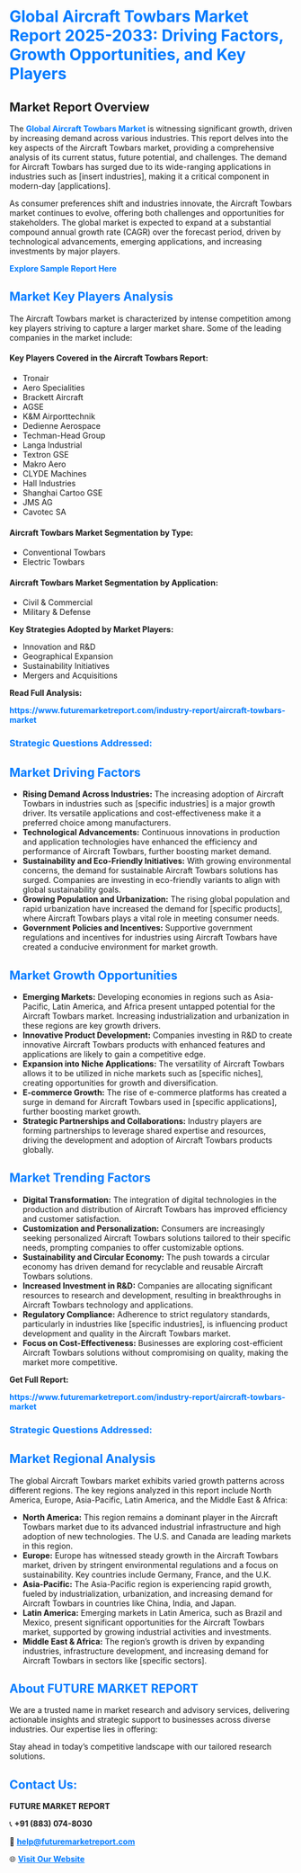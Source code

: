 <h1 style="color: #007BFF;">Global Aircraft Towbars Market Report 2025-2033: Driving Factors, Growth Opportunities, and Key Players</h1>

<section id="overview">
<h2>Market Report Overview</h2>
<p>The <a href="https://www.futuremarketreport.com/industry-report/aircraft-towbars-market" style="color: #007BFF; text-decoration: none;"><strong>Global Aircraft Towbars Market</strong></a> is witnessing significant growth, driven by increasing demand across various industries. This report delves into the key aspects of the Aircraft Towbars market, providing a comprehensive analysis of its current status, future potential, and challenges. The demand for Aircraft Towbars has surged due to its wide-ranging applications in industries such as [insert industries], making it a critical component in modern-day [applications].</p>
<p>As consumer preferences shift and industries innovate, the Aircraft Towbars market continues to evolve, offering both challenges and opportunities for stakeholders. The global market is expected to expand at a substantial compound annual growth rate (CAGR) over the forecast period, driven by technological advancements, emerging applications, and increasing investments by major players.</p>
</section>

<section id="overview">
<p><a href="https://www.futuremarketreport.com/request-sample/reportId=62398" style="color: #007BFF; text-decoration: none;"><strong>Explore Sample Report Here</strong></a></p>
</section>

<section id="key-players">
<h2 style="color: #007BFF;">Market Key Players Analysis</h2>
<p>The Aircraft Towbars market is characterized by intense competition among key players striving to capture a larger market share. Some of the leading companies in the market include:</p>
<h4>Key Players Covered in the Aircraft Towbars Report:</h4>
<ul><li>Tronair</li><li>Aero Specialities</li><li>Brackett Aircraft</li><li>AGSE</li><li>K&amp;M Airporttechnik</li><li>Dedienne Aerospace</li><li>Techman-Head Group</li><li>Langa Industrial</li><li>Textron GSE</li><li>Makro Aero</li><li>CLYDE Machines</li><li>Hall Industries</li><li>Shanghai Cartoo GSE</li><li>JMS AG</li><li>Cavotec SA</li></ul>
<h4>Aircraft Towbars Market Segmentation by Type:</h4>
<ul><li>Conventional Towbars</li><li>Electric Towbars</li></ul>

<h4>Aircraft Towbars Market Segmentation by Application:</h4>
<ul><li>Civil &amp; Commercial</li><li>Military &amp; Defense</li></ul>
<p><strong>Key Strategies Adopted by Market Players:</strong></p>
<ul>
<li>Innovation and R&D</li>
<li>Geographical Expansion</li>
<li>Sustainability Initiatives</li>
<li>Mergers and Acquisitions</li>
</ul>
</section>

<section>
<p><strong>Read Full Analysis: </strong></p><a href="https://www.futuremarketreport.com/industry-report/aircraft-towbars-market" style="color: #007BFF; text-decoration: none;"><strong>https://www.futuremarketreport.com/industry-report/aircraft-towbars-market</strong></a>
<h3 style="color: #007BFF;">Strategic Questions Addressed:</h3>
</section>

<section id="driving-factors">
<h2 style="color: #007BFF;">Market Driving Factors</h2>
<ul>
<li><strong>Rising Demand Across Industries:</strong> The increasing adoption of Aircraft Towbars in industries such as [specific industries] is a major growth driver. Its versatile applications and cost-effectiveness make it a preferred choice among manufacturers.</li>
<li><strong>Technological Advancements:</strong> Continuous innovations in production and application technologies have enhanced the efficiency and performance of Aircraft Towbars, further boosting market demand.</li>
<li><strong>Sustainability and Eco-Friendly Initiatives:</strong> With growing environmental concerns, the demand for sustainable Aircraft Towbars solutions has surged. Companies are investing in eco-friendly variants to align with global sustainability goals.</li>
<li><strong>Growing Population and Urbanization:</strong> The rising global population and rapid urbanization have increased the demand for [specific products], where Aircraft Towbars plays a vital role in meeting consumer needs.</li>
<li><strong>Government Policies and Incentives:</strong> Supportive government regulations and incentives for industries using Aircraft Towbars have created a conducive environment for market growth.</li>
</ul>
</section>

<section id="growth-opportunities">
<h2 style="color: #007BFF;">Market Growth Opportunities</h2>
<ul>
<li><strong>Emerging Markets:</strong> Developing economies in regions such as Asia-Pacific, Latin America, and Africa present untapped potential for the Aircraft Towbars market. Increasing industrialization and urbanization in these regions are key growth drivers.</li>
<li><strong>Innovative Product Development:</strong> Companies investing in R&D to create innovative Aircraft Towbars products with enhanced features and applications are likely to gain a competitive edge.</li>
<li><strong>Expansion into Niche Applications:</strong> The versatility of Aircraft Towbars allows it to be utilized in niche markets such as [specific niches], creating opportunities for growth and diversification.</li>
<li><strong>E-commerce Growth:</strong> The rise of e-commerce platforms has created a surge in demand for Aircraft Towbars used in [specific applications], further boosting market growth.</li>
<li><strong>Strategic Partnerships and Collaborations:</strong> Industry players are forming partnerships to leverage shared expertise and resources, driving the development and adoption of Aircraft Towbars products globally.</li>
</ul>
</section>

<section id="trending-factors">
<h2 style="color: #007BFF;">Market Trending Factors</h2>
<ul>
<li><strong>Digital Transformation:</strong> The integration of digital technologies in the production and distribution of Aircraft Towbars has improved efficiency and customer satisfaction.</li>
<li><strong>Customization and Personalization:</strong> Consumers are increasingly seeking personalized Aircraft Towbars solutions tailored to their specific needs, prompting companies to offer customizable options.</li>
<li><strong>Sustainability and Circular Economy:</strong> The push towards a circular economy has driven demand for recyclable and reusable Aircraft Towbars solutions.</li>
<li><strong>Increased Investment in R&D:</strong> Companies are allocating significant resources to research and development, resulting in breakthroughs in Aircraft Towbars technology and applications.</li>
<li><strong>Regulatory Compliance:</strong> Adherence to strict regulatory standards, particularly in industries like [specific industries], is influencing product development and quality in the Aircraft Towbars market.</li>
<li><strong>Focus on Cost-Effectiveness:</strong> Businesses are exploring cost-efficient Aircraft Towbars solutions without compromising on quality, making the market more competitive.</li>
</ul>
</section>

<section>
<p><strong>Get Full Report: </strong></p><a href="https://www.futuremarketreport.com/industry-report/aircraft-towbars-market" style="color: #007BFF; text-decoration: none;"><strong>https://www.futuremarketreport.com/industry-report/aircraft-towbars-market</strong></a>
<h3 style="color: #007BFF;">Strategic Questions Addressed:</h3>
</section>


<section id="regional-analysis">
<h2 style="color: #007BFF;">Market Regional Analysis</h2>
<p>The global Aircraft Towbars market exhibits varied growth patterns across different regions. The key regions analyzed in this report include North America, Europe, Asia-Pacific, Latin America, and the Middle East & Africa:</p>
<ul>
<li><strong>North America:</strong> This region remains a dominant player in the Aircraft Towbars market due to its advanced industrial infrastructure and high adoption of new technologies. The U.S. and Canada are leading markets in this region.</li>
<li><strong>Europe:</strong> Europe has witnessed steady growth in the Aircraft Towbars market, driven by stringent environmental regulations and a focus on sustainability. Key countries include Germany, France, and the U.K.</li>
<li><strong>Asia-Pacific:</strong> The Asia-Pacific region is experiencing rapid growth, fueled by industrialization, urbanization, and increasing demand for Aircraft Towbars in countries like China, India, and Japan.</li>
<li><strong>Latin America:</strong> Emerging markets in Latin America, such as Brazil and Mexico, present significant opportunities for the Aircraft Towbars market, supported by growing industrial activities and investments.</li>
<li><strong>Middle East & Africa:</strong> The region’s growth is driven by expanding industries, infrastructure development, and increasing demand for Aircraft Towbars in sectors like [specific sectors].</li>
</ul>
</section>

<footer>
<h2 style="color: #007BFF;">About FUTURE MARKET REPORT</h2>
<p>We are a trusted name in market research and advisory services, delivering actionable insights and strategic support to businesses across diverse industries. Our expertise lies in offering:</p>

<p>Stay ahead in today’s competitive landscape with our tailored research solutions.</p>

<h2 style="color: #007BFF;">Contact Us:</h2>
<p><strong>FUTURE MARKET REPORT</strong></p>
<p>📞 <strong>+91 (883) 074-8030</strong></p>
<p>📧 <strong><a href="mailto:help@futuremarketreport.com" style="color: #007BFF;">help@futuremarketreport.com</a></strong></p>
<p>🌐 <strong><a href="https://www.futuremarketreport.com/" style="color: #007BFF;">Visit Our Website</a></strong></p>
</footer>